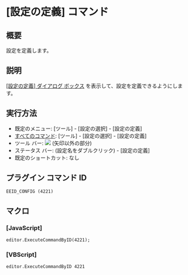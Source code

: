 # \[設定の定義\] コマンド

## 概要

設定を定義します。

## 説明

[\[設定の定義\] ダイアログ ボックス](../../dlg/configurations/index) を表示して、設定を定義できるようにします。

## 実行方法

- 既定のメニュー: \[ツール\] \- \[設定の選択\] \- \[設定の定義\]
- [すべてのコマンド](../../glossary/allcommands): \[ツール\] \- \[設定の選択\] \- \[設定の定義\]
- ツール バー: ![](../../images/configpopup..png) (矢印以外の部分)
- ステータス バー: (設定名をダブルクリック) \- \[設定の定義\]
- 既定のショートカット: なし

## プラグイン コマンド ID

```
EEID_CONFIG (4221)
```

## マクロ

### \[JavaScript\]

```
editor.ExecuteCommandByID(4221);
```

### \[VBScript\]

```
editor.ExecuteCommandByID 4221
```
